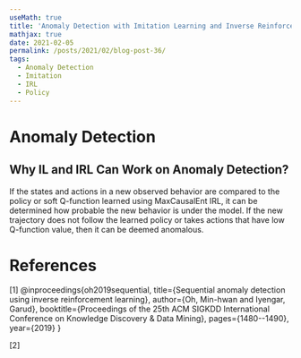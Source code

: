 ```yaml
---
useMath: true
title: 'Anomaly Detection with Imitation Learning and Inverse Reinforcement Learning'
mathjax: true
date: 2021-02-05
permalink: /posts/2021/02/blog-post-36/
tags:
  - Anomaly Detection
  - Imitation
  - IRL
  - Policy
---
```


# Anomaly Detection

<!-- more -->

## Why IL and IRL Can Work on Anomaly Detection?

If the states and actions in a new observed behavior are compared to the policy or soft Q-function learned using MaxCausalEnt IRL, it can be determined how probable the new behavior is under the model. If the new trajectory does not follow the learned policy or takes actions that have low Q-function value, then it can be deemed anomalous. 



## 




# References

<a id="1">[1]</a> 
@inproceedings{oh2019sequential,
  title={Sequential anomaly detection using inverse reinforcement learning},
  author={Oh, Min-hwan and Iyengar, Garud},
  booktitle={Proceedings of the 25th ACM SIGKDD International Conference on Knowledge Discovery \& Data Mining},
  pages={1480--1490},
  year={2019}
}


<a id="2">[2]</a> 


